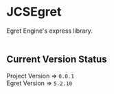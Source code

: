 # JCSEgret #

Egret Engine's express library. <br/><br/>


## Current Version Status ##
Project Version => `0.0.1`
<br/>
Egret Version => `5.2.10`
<br/>
